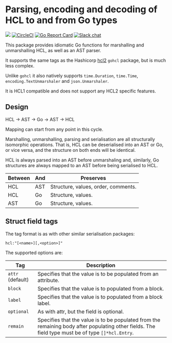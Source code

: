 # Parsing, encoding and decoding of HCL to and from Go types
[![](https://godoc.org/github.com/alecthomas/hcl?status.svg)](http://godoc.org/github.com/alecthomas/hcl) [![CircleCI](https://img.shields.io/circleci/project/github/alecthomas/hcl.svg)](https://circleci.com/gh/alecthomas/hcl) [![Go Report Card](https://goreportcard.com/badge/github.com/alecthomas/hcl)](https://goreportcard.com/report/github.com/alecthomas/hcl) [![Slack chat](https://img.shields.io/static/v1?logo=slack&style=flat&label=slack&color=green&message=gophers)](https://gophers.slack.com/messages/CN9DS8YF3)

This package provides idiomatic Go functions for marshalling and unmarshalling HCL, as well
as an AST parser.

It supports the same tags as the Hashicorp [hcl2](https://github.com/hashicorp/hcl/tree/hcl2) 
`gohcl` package, but is much less complex.

Unlike `gohcl` it also natively supports `time.Duration`, `time.Time`, `encoding.TextUnmarshaler`
and `json.Unmarshaler`.

It is HCL1 compatible and does not support any HCL2 specific features.

## Design

HCL -> AST -> Go -> AST -> HCL

Mapping can start from any point in this cycle.

Marshalling, unmarshalling, parsing and serialisation are all structurally
isomorphic operations. That is, HCL can be deserialised into an AST or Go, 
or vice versa, and the structure on both ends will be identical.

HCL is always parsed into an AST before unmarshaling and, similarly, Go structures
are always mapped to an AST before being serialised to HCL.

Between          | And          | Preserves
-----------------|--------------|-----------------
HCL              | AST          | Structure, values, order, comments.
HCL              | Go           | Structure, values.
AST              | Go           | Structure, values.

## Struct field tags

The tag format is as with other similar serialisation packages:

```
hcl:"[<name>][,<option>]"
```

The supported options are:

Tag                  | Description
---------------------|--------------------------------------
`attr` (default)     | Specifies that the value is to be populated from an attribute.
`block`              | Specifies that the value is to populated from a block.
`label`              | Specifies that the value is to populated from a block label.
`optional`           | As with attr, but the field is optional.
`remain`             | Specifies that the value is to be populated from the remaining body after populating other fields. The field type must be of type `[]*hcl.Entry`.

